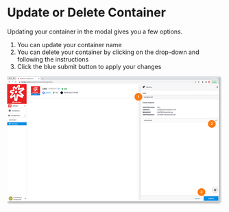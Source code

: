 # Update or Delete Container

Updating your container in the modal gives you a few options.

1. You can update your container name
2. You can delete your container by clicking on the drop-down and following the instructions
3. Click the blue submit button to apply your changes
	
<a href="../../../images/infra-container-update-lg.jpg" target="_blank"><img src="../../../images/infra-container-update.jpg" style="margin: auto; display: block"></a>
